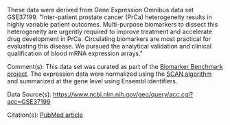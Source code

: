 These data were derived from Gene Expression Omnibus data set GSE37199. "Inter-patient prostate cancer (PrCa) heterogeneity results in highly variable patient outcomes. Multi-purpose biomarkers to dissect this heterogeneity are urgently required to improve treatment and accelerate drug development in PrCa. Circulating biomarkers are most practical for evaluating this disease. We pursued the analytical validation and clinical qualification of blood mRNA expression arrays."

Comment(s): This data set was curated as part of the [Biomarker Benchmark project](https://osf.io/ssk3t/). The expression data were normalized using the [SCAN algorithm](https://bioconductor.org/packages/release/bioc/html/SCAN.UPC.html) and summarized at the gene level using Ensembl identifiers.

Data Source(s): https://www.ncbi.nlm.nih.gov/geo/query/acc.cgi?acc=GSE37199

Citation(s): [PubMed article](https://www.ncbi.nlm.nih.gov/pubmed/23059046)
